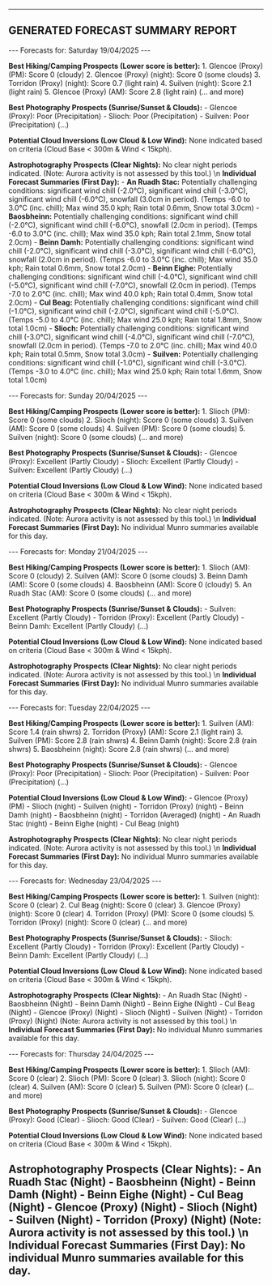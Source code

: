 --------------------------------------------------
GENERATED FORECAST SUMMARY REPORT
--------------------------------------------------

--- Forecasts for: Saturday 19/04/2025 ---

  **Best Hiking/Camping Prospects (Lower score is better):**
    1. Glencoe (Proxy) (PM): Score 0 (cloudy)
    2. Glencoe (Proxy) (night): Score 0 (some clouds)
    3. Torridon (Proxy) (night): Score 0.7 (light rain)
    4. Suilven (night): Score 2.1 (light rain)
    5. Glencoe (Proxy) (AM): Score 2.8 (light rain)
    (... and more)

  **Best Photography Prospects (Sunrise/Sunset & Clouds):**
    - Glencoe (Proxy): Poor (Precipitation) 
    - Slioch: Poor (Precipitation) 
    - Suilven: Poor (Precipitation) 
    (...)

  **Potential Cloud Inversions (Low Cloud & Low Wind):**
    None indicated based on criteria (Cloud Base < 300m & Wind < 15kph).

  **Astrophotography Prospects (Clear Nights):**
    No clear night periods indicated.
    (Note: Aurora activity is not assessed by this tool.)
\n  **Individual Forecast Summaries (First Day):**
    - **An Ruadh Stac:** Potentially challenging conditions: significant wind chill (-2.0°C), significant wind chill (-3.0°C), significant wind chill (-6.0°C), snowfall (3.0cm in period). (Temps -6.0 to 3.0°C (inc. chill); Max wind 35.0 kph; Rain total 0.6mm, Snow total 3.0cm)
    - **Baosbheinn:** Potentially challenging conditions: significant wind chill (-2.0°C), significant wind chill (-6.0°C), snowfall (2.0cm in period). (Temps -6.0 to 3.0°C (inc. chill); Max wind 35.0 kph; Rain total 2.1mm, Snow total 2.0cm)
    - **Beinn Damh:** Potentially challenging conditions: significant wind chill (-2.0°C), significant wind chill (-3.0°C), significant wind chill (-6.0°C), snowfall (2.0cm in period). (Temps -6.0 to 3.0°C (inc. chill); Max wind 35.0 kph; Rain total 0.6mm, Snow total 2.0cm)
    - **Beinn Eighe:** Potentially challenging conditions: significant wind chill (-4.0°C), significant wind chill (-5.0°C), significant wind chill (-7.0°C), snowfall (2.0cm in period). (Temps -7.0 to 2.0°C (inc. chill); Max wind 40.0 kph; Rain total 0.4mm, Snow total 2.0cm)
    - **Cul Beag:** Potentially challenging conditions: significant wind chill (-1.0°C), significant wind chill (-2.0°C), significant wind chill (-5.0°C). (Temps -5.0 to 4.0°C (inc. chill); Max wind 25.0 kph; Rain total 1.8mm, Snow total 1.0cm)
    - **Slioch:** Potentially challenging conditions: significant wind chill (-3.0°C), significant wind chill (-4.0°C), significant wind chill (-7.0°C), snowfall (2.0cm in period). (Temps -7.0 to 2.0°C (inc. chill); Max wind 40.0 kph; Rain total 0.5mm, Snow total 3.0cm)
    - **Suilven:** Potentially challenging conditions: significant wind chill (-1.0°C), significant wind chill (-3.0°C). (Temps -3.0 to 4.0°C (inc. chill); Max wind 25.0 kph; Rain total 1.6mm, Snow total 1.0cm)

--- Forecasts for: Sunday 20/04/2025 ---

  **Best Hiking/Camping Prospects (Lower score is better):**
    1. Slioch (PM): Score 0 (some clouds)
    2. Slioch (night): Score 0 (some clouds)
    3. Suilven (AM): Score 0 (some clouds)
    4. Suilven (PM): Score 0 (some clouds)
    5. Suilven (night): Score 0 (some clouds)
    (... and more)

  **Best Photography Prospects (Sunrise/Sunset & Clouds):**
    - Glencoe (Proxy): Excellent (Partly Cloudy) 
    - Slioch: Excellent (Partly Cloudy) 
    - Suilven: Excellent (Partly Cloudy) 
    (...)

  **Potential Cloud Inversions (Low Cloud & Low Wind):**
    None indicated based on criteria (Cloud Base < 300m & Wind < 15kph).

  **Astrophotography Prospects (Clear Nights):**
    No clear night periods indicated.
    (Note: Aurora activity is not assessed by this tool.)
\n  **Individual Forecast Summaries (First Day):**
    No individual Munro summaries available for this day.

--- Forecasts for: Monday 21/04/2025 ---

  **Best Hiking/Camping Prospects (Lower score is better):**
    1. Slioch (AM): Score 0 (cloudy)
    2. Suilven (AM): Score 0 (some clouds)
    3. Beinn Damh (AM): Score 0 (some clouds)
    4. Baosbheinn (AM): Score 0 (cloudy)
    5. An Ruadh Stac (AM): Score 0 (some clouds)
    (... and more)

  **Best Photography Prospects (Sunrise/Sunset & Clouds):**
    - Suilven: Excellent (Partly Cloudy) 
    - Torridon (Proxy): Excellent (Partly Cloudy) 
    - Beinn Damh: Excellent (Partly Cloudy) 
    (...)

  **Potential Cloud Inversions (Low Cloud & Low Wind):**
    None indicated based on criteria (Cloud Base < 300m & Wind < 15kph).

  **Astrophotography Prospects (Clear Nights):**
    No clear night periods indicated.
    (Note: Aurora activity is not assessed by this tool.)
\n  **Individual Forecast Summaries (First Day):**
    No individual Munro summaries available for this day.

--- Forecasts for: Tuesday 22/04/2025 ---

  **Best Hiking/Camping Prospects (Lower score is better):**
    1. Suilven (AM): Score 1.4 (rain shwrs)
    2. Torridon (Proxy) (AM): Score 2.1 (light rain)
    3. Suilven (PM): Score 2.8 (rain shwrs)
    4. Beinn Damh (night): Score 2.8 (rain shwrs)
    5. Baosbheinn (night): Score 2.8 (rain shwrs)
    (... and more)

  **Best Photography Prospects (Sunrise/Sunset & Clouds):**
    - Glencoe (Proxy): Poor (Precipitation) 
    - Slioch: Poor (Precipitation) 
    - Suilven: Poor (Precipitation) 
    (...)

  **Potential Cloud Inversions (Low Cloud & Low Wind):**
    - Glencoe (Proxy) (PM)
    - Slioch (night)
    - Suilven (night)
    - Torridon (Proxy) (night)
    - Beinn Damh (night)
    - Baosbheinn (night)
    - Torridon (Averaged) (night)
    - An Ruadh Stac (night)
    - Beinn Eighe (night)
    - Cul Beag (night)

  **Astrophotography Prospects (Clear Nights):**
    No clear night periods indicated.
    (Note: Aurora activity is not assessed by this tool.)
\n  **Individual Forecast Summaries (First Day):**
    No individual Munro summaries available for this day.

--- Forecasts for: Wednesday 23/04/2025 ---

  **Best Hiking/Camping Prospects (Lower score is better):**
    1. Suilven (night): Score 0 (clear)
    2. Cul Beag (night): Score 0 (clear)
    3. Glencoe (Proxy) (night): Score 0 (clear)
    4. Torridon (Proxy) (PM): Score 0 (some clouds)
    5. Torridon (Proxy) (night): Score 0 (clear)
    (... and more)

  **Best Photography Prospects (Sunrise/Sunset & Clouds):**
    - Slioch: Excellent (Partly Cloudy) 
    - Torridon (Proxy): Excellent (Partly Cloudy) 
    - Beinn Damh: Excellent (Partly Cloudy) 
    (...)

  **Potential Cloud Inversions (Low Cloud & Low Wind):**
    None indicated based on criteria (Cloud Base < 300m & Wind < 15kph).

  **Astrophotography Prospects (Clear Nights):**
    - An Ruadh Stac (Night)
    - Baosbheinn (Night)
    - Beinn Damh (Night)
    - Beinn Eighe (Night)
    - Cul Beag (Night)
    - Glencoe (Proxy) (Night)
    - Slioch (Night)
    - Suilven (Night)
    - Torridon (Proxy) (Night)
    (Note: Aurora activity is not assessed by this tool.)
\n  **Individual Forecast Summaries (First Day):**
    No individual Munro summaries available for this day.

--- Forecasts for: Thursday 24/04/2025 ---

  **Best Hiking/Camping Prospects (Lower score is better):**
    1. Slioch (AM): Score 0 (clear)
    2. Slioch (PM): Score 0 (clear)
    3. Slioch (night): Score 0 (clear)
    4. Suilven (AM): Score 0 (clear)
    5. Suilven (PM): Score 0 (clear)
    (... and more)

  **Best Photography Prospects (Sunrise/Sunset & Clouds):**
    - Glencoe (Proxy): Good (Clear) 
    - Slioch: Good (Clear) 
    - Suilven: Good (Clear) 
    (...)

  **Potential Cloud Inversions (Low Cloud & Low Wind):**
    None indicated based on criteria (Cloud Base < 300m & Wind < 15kph).

  **Astrophotography Prospects (Clear Nights):**
    - An Ruadh Stac (Night)
    - Baosbheinn (Night)
    - Beinn Damh (Night)
    - Beinn Eighe (Night)
    - Cul Beag (Night)
    - Glencoe (Proxy) (Night)
    - Slioch (Night)
    - Suilven (Night)
    - Torridon (Proxy) (Night)
    (Note: Aurora activity is not assessed by this tool.)
\n  **Individual Forecast Summaries (First Day):**
    No individual Munro summaries available for this day.
--------------------------------------------------